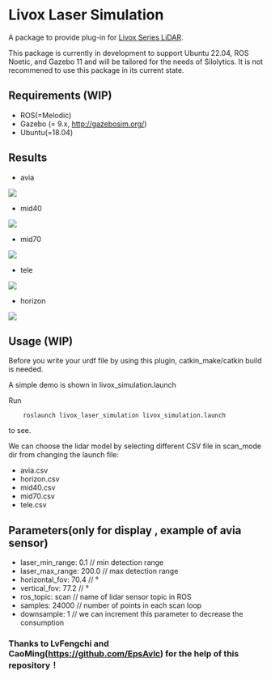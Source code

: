 # Livox Laser Simulation

A package to provide plug-in for [Livox Series LiDAR](https://www.livoxtech.com).

This package is currently in development to support Ubuntu 22.04, ROS Noetic, and Gazebo 11 and will be tailored for the needs of Silolytics. It is not recommened to use this package in its current state.

## Requirements (WIP)

- ROS(=Melodic)
- Gazebo (= 9.x, http://gazebosim.org/)
- Ubuntu(=18.04)

## Results

- avia

![](resources/avia.gif)

- mid40

![](resources/mid40.gif)

- mid70

![](resources/mid70.gif)

- tele

![](resources/tele.gif)

- horizon

![](resources/horizon.gif)

## Usage (WIP)

Before you write your urdf file by using this plugin, catkin_make/catkin build is needed.

A simple demo is shown in livox_simulation.launch

Run

```
    roslaunch livox_laser_simulation livox_simulation.launch
```

to see.

We can choose the lidar model by selecting different CSV file in scan_mode dir from changing the launch file:

- avia.csv
- horizon.csv
- mid40.csv
- mid70.csv
- tele.csv

## Parameters(only for display , example of avia sensor)

- laser_min_range: 0.1 // min detection range
- laser_max_range: 200.0 // max detection range
- horizontal_fov: 70.4 // °
- vertical_fov: 77.2 // °
- ros_topic: scan // name of lidar sensor topic in ROS
- samples: 24000 // number of points in each scan loop
- downsample: 1 // we can increment this parameter to decrease the consumption

### Thanks to LvFengchi and CaoMing(https://github.com/EpsAvlc) for the help of this repository！
